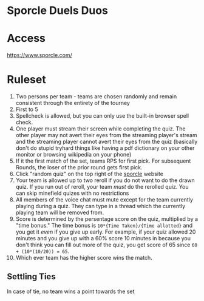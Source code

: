 # Sporcle Duels Duos

# Access
https://www.sporcle.com/

# Ruleset
1. Two persons per team - teams are chosen randomly and remain consistent through the entirety of the tourney
2. First to 5
3. Spellcheck is allowed, but you can only use the built-in browser spell check. 
4. One player must stream their screen while completing the quiz. The other player may not avert their eyes from the streaming player's stream and the streaming player cannot avert their eyes from the quiz (basically don't do stupid tryhard things like having a pdf dictionary on your other monitor or browsing wikipedia on your phone)
5. If it the first match of the set, teams RPS for first pick. For subsequent Rounds, the loser of the prior round gets first pick.
6. Click "random quiz" on the top right of the [sporcle](https://www.sporcle.com/) website
7. Your team is allowed up to two reroll if you do not want to do the drawn quiz. If you run out of reroll, your team *must* do the rerolled quiz. You can skip minefield quizes with no restrictions
8. All members of the voice chat must mute except for the team currently playing during a quiz. They can type in a thread which the currently playing team will be removed from.
9. Score is determined by the persentage score on the quiz, multiplied by a "time bonus." The time bonus is `10*{Time Taken}/{Time allotted}` and you get it _even_ if you give up early. For example, if your quiz allowed 20 minutes and you give up with a 60% score 10 minutes in because you don't think you can fill out more of the quiz, you get score of 65 since `60 + (10*(10/20)) = 65`.
10. Which ever team has the higher score wins the match.

## Settling Ties
In case of tie, no team wins a point towards the set
